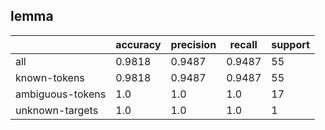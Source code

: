 
## lemma

|                  | accuracy | precision | recall | support |
|------------------|----------|-----------|--------|---------|
| all              | 0.9818   | 0.9487    | 0.9487 | 55      |
| known-tokens     | 0.9818   | 0.9487    | 0.9487 | 55      |
| ambiguous-tokens | 1.0      | 1.0       | 1.0    | 17      |
| unknown-targets  | 1.0      | 1.0       | 1.0    | 1       |


